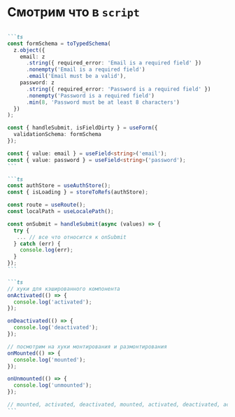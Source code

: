 # Смотрим что в `script`

````md magic-move

```ts
const formSchema = toTypedSchema(
  z.object({
    email: z
      .string({ required_error: 'Email is a required field' })
      .nonempty('Email is a required field')
      .email('Email must be a valid'),
    password: z
      .string({ required_error: 'Password is a required field' })
      .nonempty('Password is a required field')
      .min(8, 'Password must be at least 8 characters')
  })
);

const { handleSubmit, isFieldDirty } = useForm({
  validationSchema: formSchema
});

const { value: email } = useField<string>('email');
const { value: password } = useField<string>('password');
```

```ts
const authStore = useAuthStore();
const { isLoading } = storeToRefs(authStore);

const route = useRoute();
const localPath = useLocalePath();

const onSubmit = handleSubmit(async (values) => {
  try {
   ... // все что относится к onSubmit
  } catch (err) {
    console.log(err);
  }
});
```

```ts
// хуки для кэшированного компонента
onActivated(() => {
  console.log('activated');
});

onDeactivated(() => {
  console.log('deactivated');
});

// посмотрим на хуки монтирования и размонтирования
onMounted(() => {
  console.log('mounted');
});

onUnmounted(() => {
  console.log('unmounted');
});

// mounted, activated, deactivated, mounted, activated, deactivated, activated, deactivated ...
```

````

